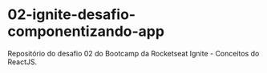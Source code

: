 # 02-ignite-desafio-componentizando-app

Repositório do desafio 02 do Bootcamp da Rocketseat Ignite - Conceitos do ReactJS.
